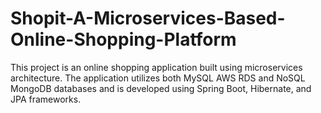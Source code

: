 # Shopit-A-Microservices-Based-Online-Shopping-Platform
This project is an online shopping application built using microservices architecture. The application utilizes both MySQL AWS RDS and NoSQL MongoDB databases and is developed using Spring Boot, Hibernate, and JPA frameworks. 
